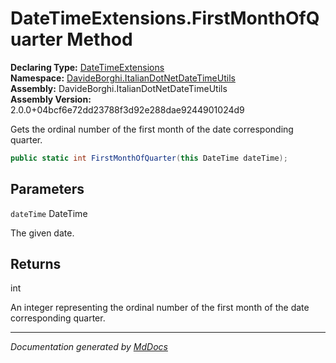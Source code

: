 ﻿<!--  
  <auto-generated>   
    The contents of this file were generated by a tool.  
    Changes to this file may be list if the file is regenerated  
  </auto-generated>   
-->

# DateTimeExtensions.FirstMonthOfQuarter Method

**Declaring Type:** [DateTimeExtensions](../index.md)  
**Namespace:** [DavideBorghi.ItalianDotNetDateTimeUtils](../../index.md)  
**Assembly:** DavideBorghi.ItalianDotNetDateTimeUtils  
**Assembly Version:** 2.0.0+04bcf6e72dd23788f3d92e288dae9244901024d9

Gets the ordinal number of the first month of the date corresponding quarter.

```csharp
public static int FirstMonthOfQuarter(this DateTime dateTime);
```

## Parameters

`dateTime`  DateTime

The given date.

## Returns

int

An integer representing the ordinal number of the first month of the date corresponding quarter.

___

*Documentation generated by [MdDocs](https://github.com/ap0llo/mddocs)*
